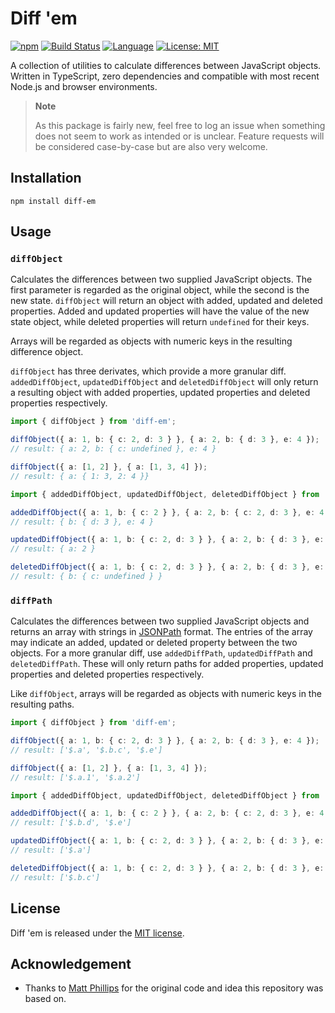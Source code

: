 # Diff 'em

[![npm](https://img.shields.io/npm/v/diff-em)](https://www.npmjs.com/package/diff-em)
[![Build Status](https://github.com/FrederikGoovaerts/diff-em/actions/workflows/ci.yaml/badge.svg)](https://github.com/FrederikGoovaerts/diff-em/actions/workflows/ci.yaml)
[![Language](https://img.shields.io/github/languages/top/FrederikGoovaerts/diff-em)](src)
[![License: MIT](https://img.shields.io/badge/License-MIT-yellow.svg)](LICENSE)

A collection of utilities to calculate differences between JavaScript objects. Written in TypeScript, zero dependencies and compatible with most recent Node.js and browser environments.

> **Note**
>
> As this package is fairly new, feel free to log an issue when something does not seem to work as intended or is unclear. Feature requests will be considered case-by-case but are also very welcome.

## Installation

```
npm install diff-em
```

## Usage

### `diffObject`

Calculates the differences between two supplied JavaScript objects. The first parameter is regarded as the original object, while the second is the new state. `diffObject` will return an object with added, updated and deleted properties. Added and updated properties will have the value of the new state object, while deleted properties will return `undefined` for their keys.

Arrays will be regarded as objects with numeric keys in the resulting difference object.

`diffObject` has three derivates, which provide a more granular diff. `addedDiffObject`, `updatedDiffObject` and `deletedDiffObject` will only return a resulting object with added properties, updated properties and deleted properties respectively.

```ts
import { diffObject } from 'diff-em';

diffObject({ a: 1, b: { c: 2, d: 3 } }, { a: 2, b: { d: 3 }, e: 4 });
// result: { a: 2, b: { c: undefined }, e: 4 }

diffObject({ a: [1, 2] }, { a: [1, 3, 4] });
// result: { a: { 1: 3, 2: 4 }}
```

```ts
import { addedDiffObject, updatedDiffObject, deletedDiffObject } from 'diff-em';

addedDiffObject({ a: 1, b: { c: 2 } }, { a: 2, b: { c: 2, d: 3 }, e: 4 });
// result: { b: { d: 3 }, e: 4 }

updatedDiffObject({ a: 1, b: { c: 2, d: 3 } }, { a: 2, b: { d: 3 }, e: 4 });
// result: { a: 2 }

deletedDiffObject({ a: 1, b: { c: 2, d: 3 } }, { a: 2, b: { d: 3 }, e: 4 });
// result: { b: { c: undefined } }
```

### `diffPath`

Calculates the differences between two supplied JavaScript objects and returns an array with strings in [JSONPath](https://goessner.net/articles/JsonPath/) format. The entries of the array may indicate an added, updated or deleted property between the two objects. For a more granular diff, use `addedDiffPath`, `updatedDiffPath` and `deletedDiffPath`. These will only return paths for added properties, updated properties and deleted properties respectively.

Like `diffObject`, arrays will be regarded as objects with numeric keys in the resulting paths.

```ts
import { diffObject } from 'diff-em';

diffObject({ a: 1, b: { c: 2, d: 3 } }, { a: 2, b: { d: 3 }, e: 4 });
// result: ['$.a', '$.b.c', '$.e']

diffObject({ a: [1, 2] }, { a: [1, 3, 4] });
// result: ['$.a.1', '$.a.2']
```

```ts
import { addedDiffObject, updatedDiffObject, deletedDiffObject } from 'diff-em';

addedDiffObject({ a: 1, b: { c: 2 } }, { a: 2, b: { c: 2, d: 3 }, e: 4 });
// result: ['$.b.d', '$.e']

updatedDiffObject({ a: 1, b: { c: 2, d: 3 } }, { a: 2, b: { d: 3 }, e: 4 });
// result: ['$.a']

deletedDiffObject({ a: 1, b: { c: 2, d: 3 } }, { a: 2, b: { d: 3 }, e: 4 });
// result: ['$.b.c']
```

## License

Diff 'em is released under the [MIT license](LICENSE).

## Acknowledgement

- Thanks to [Matt Phillips](https://github.com/mattphillips) for the original code and idea this repository was based on.
